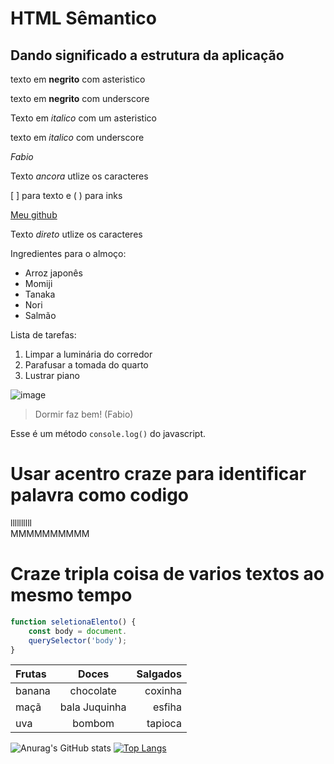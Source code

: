 # HTML Sêmantico 
## Dando significado a estrutura da aplicação 

texto em **negrito** com asteristico

texto em __negrito__ com underscore

Texto em *italico* com um asteristico

texto em _italico_ com underscore

*Fabio*

Texto *ancora* utlize os caracteres 

[ ] para texto   e  ( ) para inks


[Meu github](https://github.com/Fabio42-sys/html-semantico/edit/main/README.md)


Texto *direto* utlize os caracteres 

Ingredientes para o almoço:

* Arroz japonês
* Momiji
* Tanaka
* Nori
* Salmão

Lista de tarefas:

1. Limpar a luminária do corredor
2. Parafusar a tomada do quarto
3. Lustrar piano

![image](https://github.com/Fabio42-sys/html-semantico/assets/142447343/6800ac38-1e80-41a7-9a07-797534604d46)


> Dormir faz bem!
> (Fabio)

Esse é um método `console.log()` do javascript.

# Usar acentro craze para identificar palavra como codigo

llllllllll <br>
MMMMMMMMMM

# Craze tripla coisa de varios textos ao mesmo tempo

```javascript 
function seletionaElento() {
    const body = document.
    querySelector('body');
}
```

Frutas | Doces | Salgados 
:------- | :-------: | ---------:
banana | chocolate | coxinha 
maçã | bala Juquinha | esfiha
uva | bombom | tapioca

![Anurag's GitHub stats](https://github-readme-stats.vercel.app/api?username=Fabio42-sys&show_icons=true&theme=radical) [![Top Langs](https://github-readme-stats.vercel.app/api/top-langs/?username=Fabio42-sys&layout=donut)](https://github.com/Fabio42-sys/github-readme-stats)


